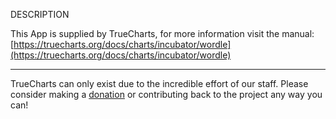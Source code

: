 DESCRIPTION


This App is supplied by TrueCharts, for more information visit the manual: [https://truecharts.org/docs/charts/incubator/wordle](https://truecharts.org/docs/charts/incubator/wordle)

---

TrueCharts can only exist due to the incredible effort of our staff.
Please consider making a [donation](https://truecharts.org/docs/about/sponsor) or contributing back to the project any way you can!
